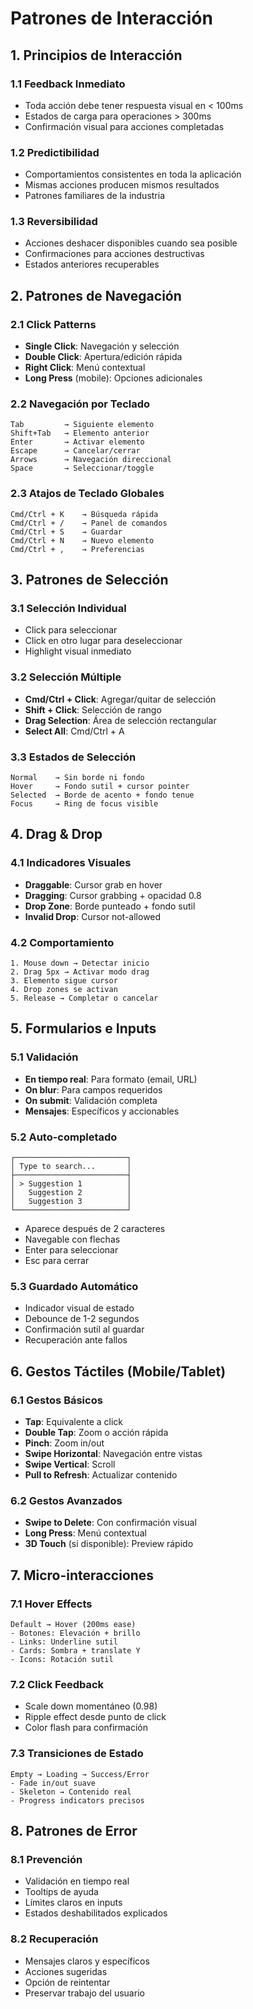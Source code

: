 # Patrones de Interacción

## 1. Principios de Interacción

### 1.1 Feedback Inmediato
- Toda acción debe tener respuesta visual en < 100ms
- Estados de carga para operaciones > 300ms
- Confirmación visual para acciones completadas

### 1.2 Predictibilidad
- Comportamientos consistentes en toda la aplicación
- Mismas acciones producen mismos resultados
- Patrones familiares de la industria

### 1.3 Reversibilidad
- Acciones deshacer disponibles cuando sea posible
- Confirmaciones para acciones destructivas
- Estados anteriores recuperables

## 2. Patrones de Navegación

### 2.1 Click Patterns
- **Single Click**: Navegación y selección
- **Double Click**: Apertura/edición rápida
- **Right Click**: Menú contextual
- **Long Press** (mobile): Opciones adicionales

### 2.2 Navegación por Teclado
```
Tab         → Siguiente elemento
Shift+Tab   → Elemento anterior
Enter       → Activar elemento
Escape      → Cancelar/cerrar
Arrows      → Navegación direccional
Space       → Seleccionar/toggle
```

### 2.3 Atajos de Teclado Globales
```
Cmd/Ctrl + K    → Búsqueda rápida
Cmd/Ctrl + /    → Panel de comandos
Cmd/Ctrl + S    → Guardar
Cmd/Ctrl + N    → Nuevo elemento
Cmd/Ctrl + ,    → Preferencias
```

## 3. Patrones de Selección

### 3.1 Selección Individual
- Click para seleccionar
- Click en otro lugar para deseleccionar
- Highlight visual inmediato

### 3.2 Selección Múltiple
- **Cmd/Ctrl + Click**: Agregar/quitar de selección
- **Shift + Click**: Selección de rango
- **Drag Selection**: Área de selección rectangular
- **Select All**: Cmd/Ctrl + A

### 3.3 Estados de Selección
```
Normal    → Sin borde ni fondo
Hover     → Fondo sutil + cursor pointer
Selected  → Borde de acento + fondo tenue
Focus     → Ring de focus visible
```

## 4. Drag & Drop

### 4.1 Indicadores Visuales
- **Draggable**: Cursor grab en hover
- **Dragging**: Cursor grabbing + opacidad 0.8
- **Drop Zone**: Borde punteado + fondo sutil
- **Invalid Drop**: Cursor not-allowed

### 4.2 Comportamiento
```
1. Mouse down → Detectar inicio
2. Drag 5px → Activar modo drag
3. Elemento sigue cursor
4. Drop zones se activan
5. Release → Completar o cancelar
```

## 5. Formularios e Inputs

### 5.1 Validación
- **En tiempo real**: Para formato (email, URL)
- **On blur**: Para campos requeridos
- **On submit**: Validación completa
- **Mensajes**: Específicos y accionables

### 5.2 Auto-completado
```
┌─────────────────────────┐
│ Type to search...       │
├─────────────────────────┤
│ > Suggestion 1          │
│   Suggestion 2          │
│   Suggestion 3          │
└─────────────────────────┘
```
- Aparece después de 2 caracteres
- Navegable con flechas
- Enter para seleccionar
- Esc para cerrar

### 5.3 Guardado Automático
- Indicador visual de estado
- Debounce de 1-2 segundos
- Confirmación sutil al guardar
- Recuperación ante fallos

## 6. Gestos Táctiles (Mobile/Tablet)

### 6.1 Gestos Básicos
- **Tap**: Equivalente a click
- **Double Tap**: Zoom o acción rápida
- **Pinch**: Zoom in/out
- **Swipe Horizontal**: Navegación entre vistas
- **Swipe Vertical**: Scroll
- **Pull to Refresh**: Actualizar contenido

### 6.2 Gestos Avanzados
- **Swipe to Delete**: Con confirmación visual
- **Long Press**: Menú contextual
- **3D Touch** (si disponible): Preview rápido

## 7. Micro-interacciones

### 7.1 Hover Effects
```
Default → Hover (200ms ease)
- Botones: Elevación + brillo
- Links: Underline sutil
- Cards: Sombra + translate Y
- Icons: Rotación sutil
```

### 7.2 Click Feedback
- Scale down momentáneo (0.98)
- Ripple effect desde punto de click
- Color flash para confirmación

### 7.3 Transiciones de Estado
```
Empty → Loading → Success/Error
- Fade in/out suave
- Skeleton → Contenido real
- Progress indicators precisos
```

## 8. Patrones de Error

### 8.1 Prevención
- Validación en tiempo real
- Tooltips de ayuda
- Límites claros en inputs
- Estados deshabilitados explicados

### 8.2 Recuperación
- Mensajes claros y específicos
- Acciones sugeridas
- Opción de reintentar
- Preservar trabajo del usuario